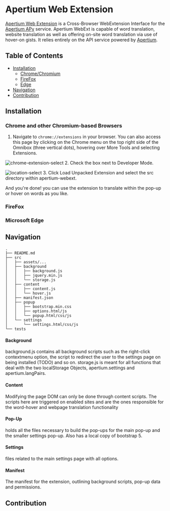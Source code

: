 # Apertium Web Extension

[Apertium Web Extension](https://wiki.apertium.org/wiki/Apertium-Web-Extension) is a Cross-Browser WebExtension Interface for the [Apertium APy](https://github.com/apertium/apertium-apy) service. Apertium WebExt is capable of word translation, website translation as well as offering on-site word translation via use of hover-on gists. It relies entirely on the API service powered by [Apertium](https://apertium.org/).


## Table of Contents

- [Installation](#installation)
  - [Chrome/Chromium](#chrome-and-other-chromium-based-browsers)
  - [FireFox](#firefox)
  - [Edge](#microsoft-edge)
- [Navigation](#navigation)
- [Contribution](#contribution)


## Installation

### Chrome and other Chromium-based Browsers
1. Navigate to `chrome://extensions` in your browser. You can also access this page by clicking on the Chrome menu on the top right side of the Omnibox (three vertical dots), hovering over More Tools and selecting Extensions.
   
![chrome-extension-select](https://github.com/apertium/apertium-webext/blob/master/misc/chrome-extension-select.png)
2. Check the box next to Developer Mode.

![location-select](https://github.com/apertium/apertium-webext/blob/master/misc/location-in-folder.png)
3. Click Load Unpacked Extension and select the src directory within apertium-webext.

And you're done! you can use the extension to translate within the pop-up or hover on words as you like.

### FireFox

### Microsoft Edge


## Navigation
```
.
├── README.md
├── src
│   ├── assets/...
│   ├── background
│   │   ├── background.js
│   │   ├── jquery.min.js
│   │   └── storage.js
│   ├── content
│   │   ├── content.js
│   │   └── hover.js
│   ├── manifest.json
│   ├── popup
│   │   ├── bootstrap.min.css
│   │   ├── options.html/js
│   │   └── popup.html/css/js
│   └── settings
│       └── settings.html/css/js
└── tests
```
#### Background
background.js contains all background scripts such as the right-click contextmenu option, the script to redirect the user to the settings page on being installed (TODO) and so on. storage.js is meant for all functions that deal with the two localStorage Objects, apertium.settings and apertium.langPairs.

#### Content
Modifying the page DOM can only be done through content scripts. The scripts here are triggered on enabled sites and are the ones responsible for the word-hover and webpage translation functionality

#### Pop-Up
holds all the files necessary to build the pop-ups for the main pop-up and the smaller settings pop-up. Also has a local copy of bootstrap 5.

#### Settings
files related to the main settings page with all options.

#### Manifest
The manifest for the extension, outlining background scripts, pop-up data and permissions.


## Contribution
